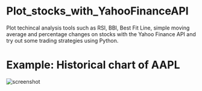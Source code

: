 # Plot_stocks_with_YahooFinanceAPI
Plot techincal analysis tools such as RSI, BBI, Best Fit Line, simple moving average and percentage changes on stocks with the Yahoo Finance API and try out some trading strategies using Python.

# Example: Historical chart of AAPL 
![screenshot](screenshot/AAPL_Historical_chart.jpg)

